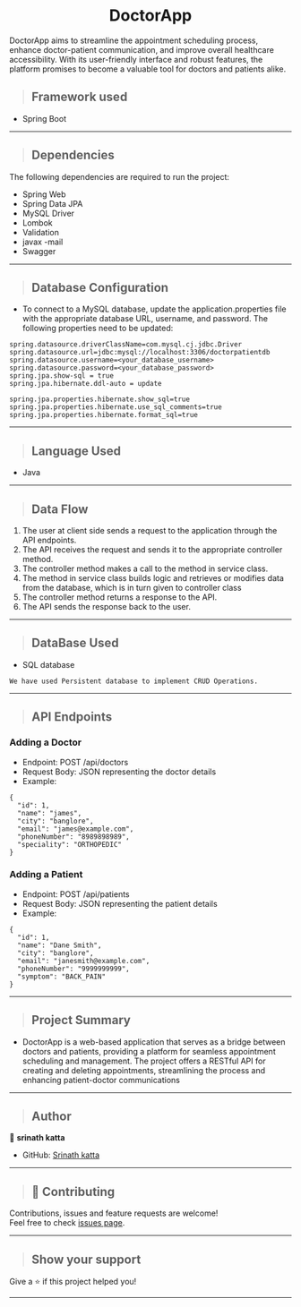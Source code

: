 <h1 align = "center"> DoctorApp </h1>

 DoctorApp aims to streamline the appointment scheduling process, enhance doctor-patient communication, and improve overall healthcare accessibility. With its user-friendly interface and robust features, the platform promises to become a valuable tool for doctors and patients alike.

>## Framework used

* Spring Boot
---
>## Dependencies
The following dependencies are required to run the project:

* Spring Web
* Spring Data JPA
* MySQL Driver
* Lombok
* Validation
* javax -mail
* Swagger
---


>## Database Configuration
* To connect to a MySQL database, update the application.properties file with the appropriate database URL, username, and password. The following properties need to be updated:
```
spring.datasource.driverClassName=com.mysql.cj.jdbc.Driver
spring.datasource.url=jdbc:mysql://localhost:3306/doctorpatientdb
spring.datasource.username=<your_database_username>
spring.datasource.password=<your_database_password>
spring.jpa.show-sql = true
spring.jpa.hibernate.ddl-auto = update

spring.jpa.properties.hibernate.show_sql=true
spring.jpa.properties.hibernate.use_sql_comments=true
spring.jpa.properties.hibernate.format_sql=true

``` 
---
>## Language Used
* Java

---

>## Data Flow

1. The user at client side sends a request to the application through the API endpoints.
2. The API receives the request and sends it to the appropriate controller method.
3. The controller method makes a call to the method in service class.
4. The method in service class builds logic and retrieves or modifies data from the database, which is in turn given to controller class
5. The controller method returns a response to the API.
6. The API sends the response back to the user.

---


>## DataBase Used
* SQL database
```
We have used Persistent database to implement CRUD Operations.
```
---
>## API Endpoints

### Adding a Doctor
* Endpoint: POST /api/doctors
* Request Body: JSON representing the doctor details
* Example:

```
{
  "id": 1,
  "name": "james",
  "city": "banglore",
  "email": "james@example.com",
  "phoneNumber": "8989898989",
  "speciality": "ORTHOPEDIC"
}

```

### Adding a Patient
* Endpoint: POST /api/patients
* Request Body: JSON representing the patient details
* Example:
```
{
  "id": 1,
  "name": "Dane Smith",
  "city": "banglore",
  "email": "janesmith@example.com",
  "phoneNumber": "9999999999",
  "symptom": "BACK_PAIN"
}

```
---

>## Project Summary
* DoctorApp is a web-based application that serves as a bridge between doctors and patients, providing a platform for seamless appointment scheduling and management. The project offers a RESTful API for creating and deleting appointments, streamlining the process and enhancing patient-doctor communications
---
>## Author

👤 **srinath katta**

* GitHub: [Srinath katta](https://gist.github.com/Srinathkatta)

---

>## 🤝 Contributing

Contributions, issues and feature requests are welcome!<br />Feel free to check [issues page]("url").
    
---

>## Show your support

Give a ⭐️ if this project helped you!
    
---
